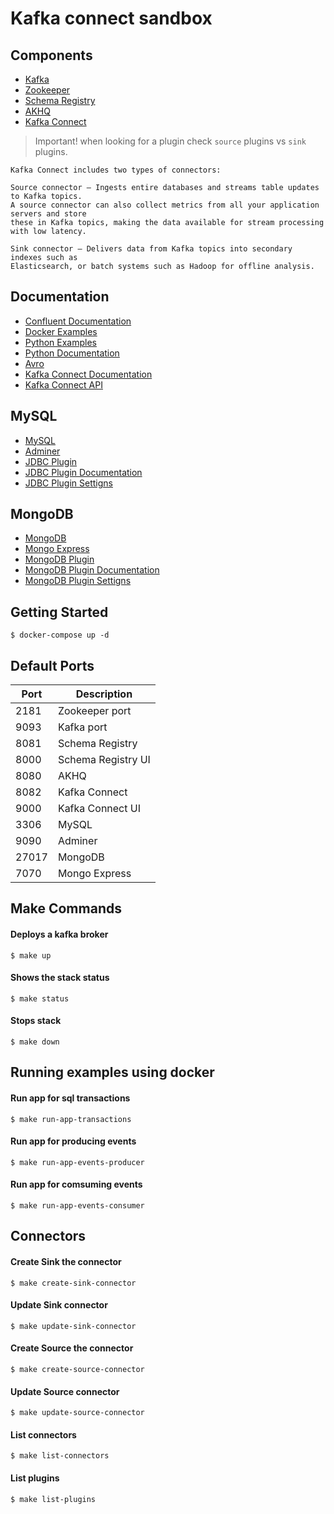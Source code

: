 # Kafka connect sandbox

## Components

- [Kafka](https://hub.docker.com/r/confluentinc/cp-kafka)
- [Zookeeper](https://hub.docker.com/r/confluentinc/cp-zookeeper)
- [Schema Registry](https://hub.docker.com/r/confluentinc/cp-schema-registry)
- [AKHQ](https://github.com/tchiotludo/akhq)  
- [Kafka Connect](https://hub.docker.com/r/confluentinc/cp-kafka-connect)

> Important! when looking for a plugin check `source` plugins vs `sink` plugins.

```
Kafka Connect includes two types of connectors:

Source connector – Ingests entire databases and streams table updates to Kafka topics. 
A source connector can also collect metrics from all your application servers and store 
these in Kafka topics, making the data available for stream processing with low latency.

Sink connector – Delivers data from Kafka topics into secondary indexes such as 
Elasticsearch, or batch systems such as Hadoop for offline analysis.
```

## Documentation

- [Confluent Documentation](https://docs.confluent.io/platform/current/installation/docker/config-reference.html)
- [Docker Examples](https://github.com/confluentinc/examples)
- [Python Examples](https://github.com/confluentinc/confluent-kafka-python)
- [Python Documentation](https://docs.confluent.io/platform/current/clients/confluent-kafka-python/html/index.html)
- [Avro](https://avro.apache.org/docs/current/gettingstartedpython.html)
- [Kafka Connect Documentation](https://docs.confluent.io/platform/current/schema-registry/connect.html)
- [Kafka Connect API](https://docs.confluent.io/platform/current/connect/references/restapi.html)

## MySQL

- [MySQL](https://hub.docker.com/_/mysql)
- [Adminer](https://hub.docker.com/_/adminer)
- [JDBC Plugin](https://www.confluent.io/hub/confluentinc/kafka-connect-jdbc)
- [JDBC Plugin Documentation](https://docs.confluent.io/kafka-connect-jdbc/current/)
- [JDBC Plugin Settigns](https://docs.confluent.io/kafka-connect-jdbc/current/source-connector/source_config_options.html)

## MongoDB

- [MongoDB](https://hub.docker.com/_/mongo)
- [Mongo Express](https://hub.docker.com/_/mongo-express)
- [MongoDB Plugin](https://www.confluent.io/hub/mongodb/kafka-connect-mongodb)
- [MongoDB Plugin Documentation](https://docs.mongodb.com/kafka-connector/current/)
- [MongoDB Plugin Settigns](https://docs.mongodb.com/kafka-connector/current/kafka-sink-properties/)

## Getting Started

```
$ docker-compose up -d
```

## Default Ports

| Port | Description |
| - | - |
| 2181 | Zookeeper port |
| 9093 | Kafka port |
| 8081 | Schema Registry |
| 8000 | Schema Registry UI|
| 8080 | AKHQ |
| 8082 | Kafka Connect |
| 9000 | Kafka Connect UI|
| 3306 | MySQL |
| 9090 | Adminer |
| 27017 | MongoDB |
| 7070 | Mongo Express |

## Make Commands

#### Deploys a kafka broker
```
$ make up
```

#### Shows the stack status
```
$ make status
```

#### Stops stack
```
$ make down
```

## Running examples using docker

#### Run app for sql transactions
```
$ make run-app-transactions
```

#### Run app for producing events
```
$ make run-app-events-producer
```

#### Run app for comsuming events
```
$ make run-app-events-consumer
```

## Connectors

#### Create Sink the connector
```
$ make create-sink-connector
```

#### Update Sink connector
```
$ make update-sink-connector
```

#### Create Source the connector
```
$ make create-source-connector
```

#### Update Source connector
```
$ make update-source-connector
```

#### List connectors
```
$ make list-connectors
```

#### List plugins
```
$ make list-plugins
```